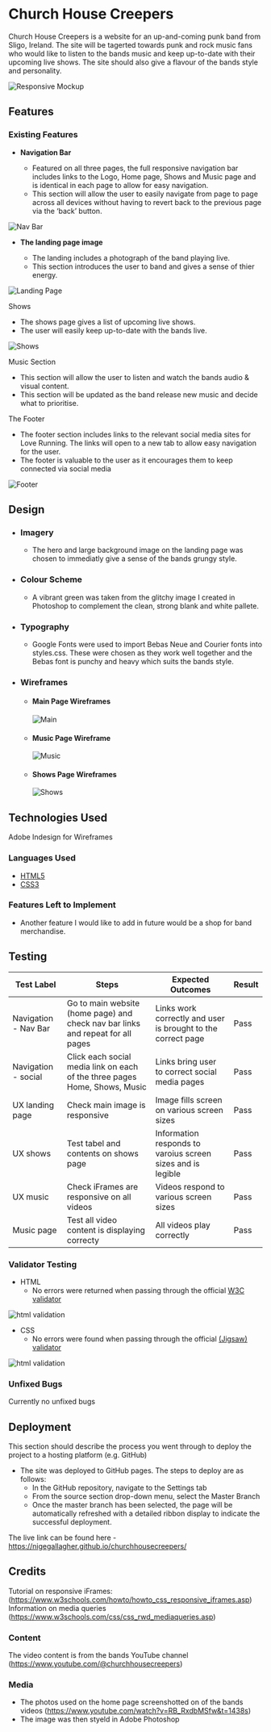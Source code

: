 # Church House Creepers

Church House Creepers is a website for an up-and-coming punk band from Sligo, Ireland. The site will be tagerted towards punk and rock music fans who would like to listen to the bands music and keep up-to-date with their upcoming live shows. The site should also give a flavour of the bands style and personality.


![Responsive Mockup](documentation/mock_up_chc.jpg)

## Features 


### Existing Features

- __Navigation Bar__

  - Featured on all three pages, the full responsive navigation bar includes links to the Logo, Home page, Shows and Music page and is identical in each page to allow for easy navigation.
  - This section will allow the user to easily navigate from page to page across all devices without having to revert back to the previous page via the ‘back’ button. 

![Nav Bar](documentation/navbar.png)

- __The landing page image__

  - The landing includes a photograph of the band playing live.
  - This section introduces the user to band and gives a sense of thier energy.

![Landing Page](documentation/landing_page.png)

Shows 

  - The shows page gives a list of upcoming live shows. 
  - The user will easily keep up-to-date with the bands live.

![Shows](documentation/shows.png)

 Music Section

  - This section will allow the user to listen and watch the bands audio & visual content.
  - This section will be updated as the band release new music and decide what to prioritise.


The Footer

  - The footer section includes links to the relevant social media sites for Love Running. The links will open to a new tab to allow easy navigation for the user. 
  - The footer is valuable to the user as it encourages them to keep connected via social media

![Footer](documentation/footer.png)

## Design

-   ### Imagery
    -   The hero and large background image on the landing page was chosen to immediatly give a sense of the bands grungy style.

-   ### Colour Scheme
    -  A vibrant green was taken from the glitchy image I created in Photoshop to complement the clean, strong blank and white pallete.

-   ### Typography
    -   Google Fonts were used to import Bebas Neue and Courier fonts into styles.css.  These were chosen as they work well together and the Bebas font is punchy and heavy which suits the bands style.


-   ### Wireframes

    -   #### Main Page Wireframes

        ![Main](documentation/wireframes/home_laptop.png)

    -   #### Music Page Wireframe

        ![Music](documentation/wireframes/music_tablet.png)

    -   #### Shows Page Wireframes

        ![Shows](documentation/wireframes/shows_music_mobile_layout.jpg)

## Technologies Used
Adobe Indesign for Wireframes


### Languages Used

-   [HTML5](https://en.wikipedia.org/wiki/HTML5)
-   [CSS3](https://en.wikipedia.org/wiki/Cascading_Style_Sheets)

### Features Left to Implement

- Another feature I would like to add in future would be a shop for band merchandise.

## Testing 

| Test Label           | Steps                                                                           | Expected Outcomes                                            | Result |
| -------------------- | ------------------------------------------------------------------------------- | ------------------------------------------------------------ | ------ |
| Navigation - Nav Bar | Go to main website (home page) and check nav bar links and repeat for all pages | Links work correctly and user is brought to the correct page | Pass   |
| Navigation - social  | Click each social media link on each of the three pages Home, Shows, Music      | Links bring user to correct social media pages               | Pass   |
| UX landing page      | Check main image is responsive                                                  | Image fills screen on various screen sizes                   | Pass   |
| UX shows             | Test tabel and contents on shows page                                           | Information responds to varoius screen sizes and is legible  | Pass   |
| UX music             | Check iFrames are responsive on all videos                                      | Videos respond to various screen sizes                       | Pass   |
| Music page           | Test all video content is displaying correcty                                   | All videos play correctly                                    | Pass   |

### Validator Testing 

- HTML
  - No errors were returned when passing through the official [W3C validator](https://validator.w3.org/nu/?doc=https%3A%2F%2Fnigegallagher.github.io%2Fchurchhousecreepers%2F)

![html validation](documentation/html_validation.png)
- CSS
  - No errors were found when passing through the official [(Jigsaw) validator](https://jigsaw.w3.org/css-validator/validator?uri=https%3A%2F%2Fnigegallagher.github.io%2Fchurchhousecreepers%2F&profile=css3svg&usermedium=all&warning=1&vextwarning=&lang=en)

![html validation](documentation/css_validation.png)

### Unfixed Bugs

Currently no unfixed bugs

## Deployment

This section should describe the process you went through to deploy the project to a hosting platform (e.g. GitHub) 

- The site was deployed to GitHub pages. The steps to deploy are as follows: 
  - In the GitHub repository, navigate to the Settings tab 
  - From the source section drop-down menu, select the Master Branch
  - Once the master branch has been selected, the page will be automatically refreshed with a detailed ribbon display to indicate the successful deployment. 

The live link can be found here - https://nigegallagher.github.io/churchhousecreepers/

## Credits 

Tutorial on responsive iFrames: (https://www.w3schools.com/howto/howto_css_responsive_iframes.asp)
Information on media queries (https://www.w3schools.com/css/css_rwd_mediaqueries.asp)

### Content 

The video content is from the bands YouTube channel (https://www.youtube.com/@churchhousecreepers)

### Media

- The photos used on the home page screenshotted on of the bands videos (https://www.youtube.com/watch?v=RB_RxdbMSfw&t=1438s)
- The image was then styeld in Adobe Photoshop

